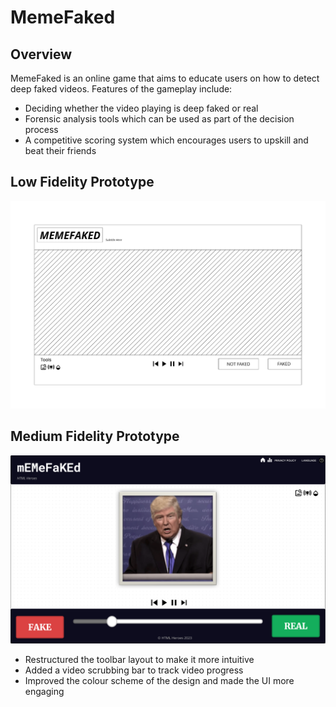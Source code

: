 # MemeFaked

## Overview
MemeFaked is an online game that aims to educate users on how to detect deep faked videos. Features of the gameplay include:
- Deciding whether the video playing is deep faked or real
- Forensic analysis tools which can be used as part of the decision process
- A competitive scoring system which encourages users to upskill and beat their friends

## Low Fidelity Prototype
<img title="Low fidelity prototype of our design" alt="" src="/docs/images/low_fidelity.png">

## Medium Fidelity Prototype
<img title="Medium fidelity prototype of our design" alt="" src="/docs/images/med_fidelity.png">

- Restructured the toolbar layout to make it more intuitive
- Added a video scrubbing bar to track video progress
- Improved the colour scheme of the design and made the UI more engaging

